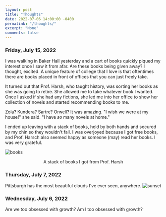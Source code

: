 ```yaml
---
layout: post
title: "Thoughts"
date: 2022-07-06 14:00:00 -0400
permalink: "/thoughts/"
excerpt: "None"
comments: false
---
```

### Friday, July 15, 2022
I was walking in Baker Hall yesterday and a cart of books quickly piqued my interest once I saw it from afar. Are these books being given away? I thought, excited. A unique feature of college that I love is that oftentimes there are books placed in front of offices that you can just freely take.

It turned out that Prof. Harsh, who taught history, was sorting her books as she was going to retire. She allowed me to take whatever book I wanted. Once I asked if she had any fictions, she led me into her office to show her collection of novels and started recommending books to me. 

Zola? Kundera? Sartre? Orwell? It was amazing. "I wish we were at my house!" she said. "I have <i>so</i> many novels at home."

I ended up leaving with a stack of books, held by both hands and secured by my chin so they wouldn't fall. I was overjoyed because I got free books, and Prof. Harsch also seemed happy as someone (may) read her books. I was very grateful. 

![books](/assets/img/books.jpg)
<p style="text-align: center"> 
A stack of books I got from Prof. Harsh </p>


### Thursday, July 7, 2022
Pittsburgh has the most beautiful clouds I've ever seen, anywhere. 
![sunset](/assets/img/sunset.jpg)

### Wednesday, July 6, 2022
Are we too obsessed with growth? Am I too obsessed with growth?



